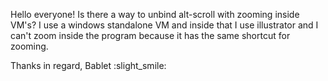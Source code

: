 Hello everyone!
Is there a way to unbind alt-scroll with zooming inside VM's? I use a windows standalone VM and inside that I use illustrator and I can't zoom inside the program because it has the same shortcut for zooming.

Thanks in regard, Bablet :slight_smile: